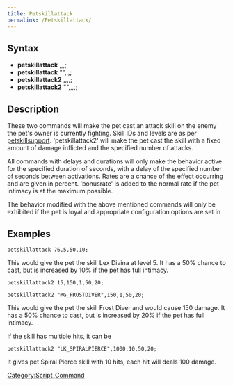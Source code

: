 ```yaml
---
title: Petskillattack
permalink: /Petskillattack/
---
```


Syntax
------

-   **petskillattack** <skill id>,<skill level>,<rate>,<bonusrate>;
-   **petskillattack** "<skill name>",<skill level>,<rate>,<bonusrate>;
-   **petskillattack2** <skill id>,<damage>,<number of attacks>,<rate>,<bonusrate>;
-   **petskillattack2** "<skill name>",<damage>,<number of attacks>,<rate>,<bonusrate>;

Description
-----------

These two commands will make the pet cast an attack skill on the enemy the pet's owner is currently fighting. Skill IDs and levels are as per [petskillsupport](/petskillsupport "wikilink").
'petskillattack2' will make the pet cast the skill with a fixed amount of damage inflicted and the specified number of attacks.

All commands with delays and durations will only make the behavior active for the specified duration of seconds, with a delay of the specified number of seconds between activations. Rates are a chance of the effect occurring and are given in percent. 'bonusrate' is added to the normal rate if the pet intimacy is at the maximum possible.

The behavior modified with the above mentioned commands will only be exhibited if the pet is loyal and appropriate configuration options are set in

Examples
--------

    petskillattack 76,5,50,10;

This would give the pet the skill Lex Divina at level 5. It has a 50% chance to cast, but is increased by 10% if the pet has full intimacy.

    petskillattack2 15,150,1,50,20;

    petskillattack2 "MG_FROSTDIVER",150,1,50,20;

This would give the pet the skill Frost Diver and would cause 150 damage. It has a 50% chance to cast, but is increased by 20% if the pet has full intimacy.

If the skill has multiple hits, it can be

    petskillattack2 "LK_SPIRALPIERCE",1000,10,50,20;

It gives pet Spiral Pierce skill with 10 hits, each hit will deals 100 damage.

[Category:Script_Command](/Category:Script_Command "wikilink")